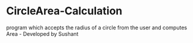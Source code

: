 # CircleArea-Calculation
program which accepts the radius of a circle from the user and computes Area - Developed by Sushant
